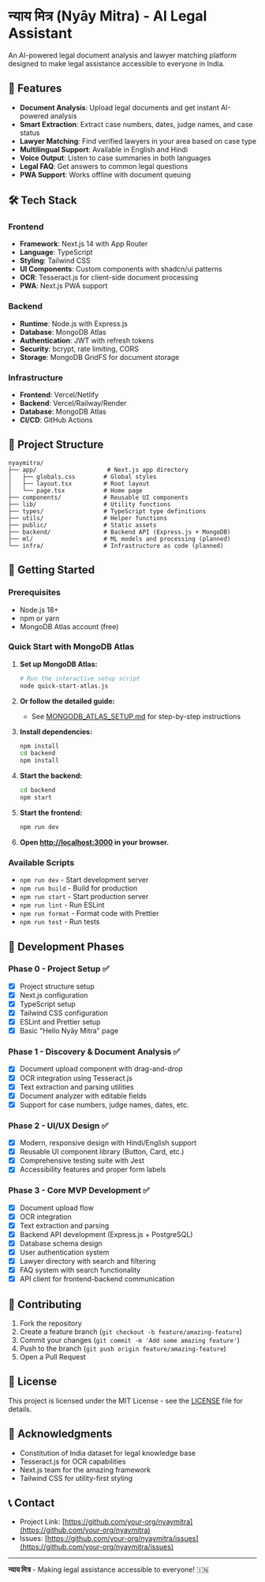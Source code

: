 # न्याय मित्र (Nyāy Mitra) - AI Legal Assistant

An AI-powered legal document analysis and lawyer matching platform designed to make legal assistance accessible to everyone in India.

## 🚀 Features

- **Document Analysis**: Upload legal documents and get instant AI-powered analysis
- **Smart Extraction**: Extract case numbers, dates, judge names, and case status
- **Lawyer Matching**: Find verified lawyers in your area based on case type
- **Multilingual Support**: Available in English and Hindi
- **Voice Output**: Listen to case summaries in both languages
- **Legal FAQ**: Get answers to common legal questions
- **PWA Support**: Works offline with document queuing

## 🛠️ Tech Stack

### Frontend

- **Framework**: Next.js 14 with App Router
- **Language**: TypeScript
- **Styling**: Tailwind CSS
- **UI Components**: Custom components with shadcn/ui patterns
- **OCR**: Tesseract.js for client-side document processing
- **PWA**: Next.js PWA support

### Backend

- **Runtime**: Node.js with Express.js
- **Database**: MongoDB Atlas
- **Authentication**: JWT with refresh tokens
- **Security**: bcrypt, rate limiting, CORS
- **Storage**: MongoDB GridFS for document storage

### Infrastructure

- **Frontend**: Vercel/Netlify
- **Backend**: Vercel/Railway/Render
- **Database**: MongoDB Atlas
- **CI/CD**: GitHub Actions

## 📁 Project Structure

```
nyaymitra/
├── app/                    # Next.js app directory
│   ├── globals.css        # Global styles
│   ├── layout.tsx         # Root layout
│   └── page.tsx           # Home page
├── components/            # Reusable UI components
├── lib/                   # Utility functions
├── types/                 # TypeScript type definitions
├── utils/                 # Helper functions
├── public/                # Static assets
├── backend/               # Backend API (Express.js + MongoDB)
├── ml/                    # ML models and processing (planned)
└── infra/                 # Infrastructure as code (planned)
```

## 🚀 Getting Started

### Prerequisites

- Node.js 18+
- npm or yarn
- MongoDB Atlas account (free)

### Quick Start with MongoDB Atlas

1. **Set up MongoDB Atlas:**

   ```bash
   # Run the interactive setup script
   node quick-start-atlas.js
   ```

2. **Or follow the detailed guide:**
   - See [MONGODB_ATLAS_SETUP.md](MONGODB_ATLAS_SETUP.md) for step-by-step instructions

3. **Install dependencies:**

   ```bash
   npm install
   cd backend
   npm install
   ```

4. **Start the backend:**

   ```bash
   cd backend
   npm start
   ```

5. **Start the frontend:**

   ```bash
   npm run dev
   ```

6. **Open [http://localhost:3000](http://localhost:3000) in your browser.**

### Available Scripts

- `npm run dev` - Start development server
- `npm run build` - Build for production
- `npm run start` - Start production server
- `npm run lint` - Run ESLint
- `npm run format` - Format code with Prettier
- `npm run test` - Run tests

## 🌟 Development Phases

### Phase 0 - Project Setup ✅

- [x] Project structure setup
- [x] Next.js configuration
- [x] TypeScript setup
- [x] Tailwind CSS configuration
- [x] ESLint and Prettier setup
- [x] Basic "Hello Nyāy Mitra" page

### Phase 1 - Discovery & Document Analysis ✅

- [x] Document upload component with drag-and-drop
- [x] OCR integration using Tesseract.js
- [x] Text extraction and parsing utilities
- [x] Document analyzer with editable fields
- [x] Support for case numbers, judge names, dates, etc.

### Phase 2 - UI/UX Design ✅

- [x] Modern, responsive design with Hindi/English support
- [x] Reusable UI component library (Button, Card, etc.)
- [x] Comprehensive testing suite with Jest
- [x] Accessibility features and proper form labels

### Phase 3 - Core MVP Development ✅

- [x] Document upload flow
- [x] OCR integration
- [x] Text extraction and parsing
- [x] Backend API development (Express.js + PostgreSQL)
- [x] Database schema design
- [x] User authentication system
- [x] Lawyer directory with search and filtering
- [x] FAQ system with search functionality
- [x] API client for frontend-backend communication

## 🤝 Contributing

1. Fork the repository
2. Create a feature branch (`git checkout -b feature/amazing-feature`)
3. Commit your changes (`git commit -m 'Add some amazing feature'`)
4. Push to the branch (`git push origin feature/amazing-feature`)
5. Open a Pull Request

## 📄 License

This project is licensed under the MIT License - see the [LICENSE](LICENSE) file for details.

## 🙏 Acknowledgments

- Constitution of India dataset for legal knowledge base
- Tesseract.js for OCR capabilities
- Next.js team for the amazing framework
- Tailwind CSS for utility-first styling

## 📞 Contact

- Project Link: [https://github.com/your-org/nyaymitra](https://github.com/your-org/nyaymitra)
- Issues: [https://github.com/your-org/nyaymitra/issues](https://github.com/your-org/nyaymitra/issues)

---

**न्याय मित्र** - Making legal assistance accessible to everyone! 🇮🇳
